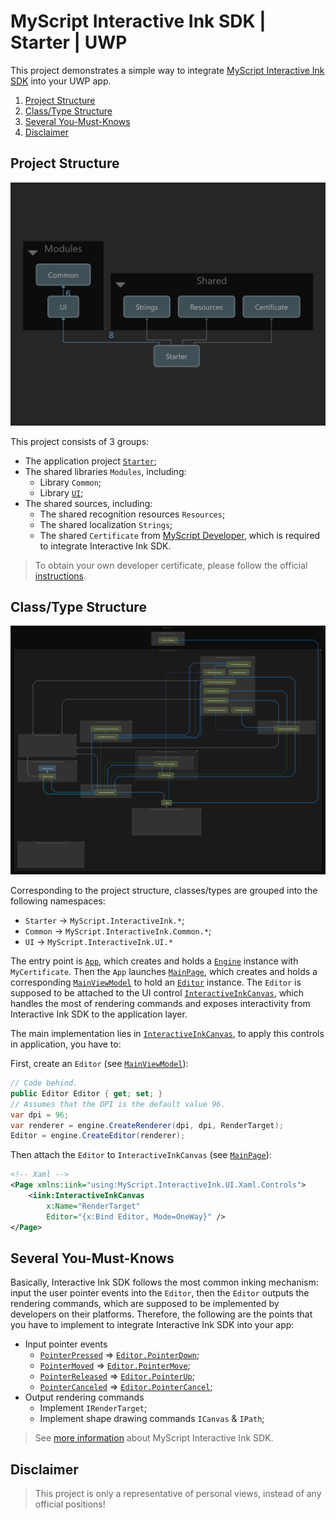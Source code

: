 MyScript Interactive Ink SDK | Starter | UWP
============================================

This project demonstrates a simple way to integrate [MyScript Interactive Ink SDK](https://developer.myscript.com/docs/interactive-ink/1.3/overview/about/) into your UWP app.

1. [Project Structure](#project-structure)
2. [Class/Type Structure](#classtype-structure)
3. [Several You-Must-Knows](#several-you-must-knows)
4. [Disclaimer](#disclaimer)

Project Structure
-----------------

![alt](images/project-dependencies-graph.png)

This project consists of 3 groups:

- The application project [`Starter`](src/Starter/README.md);
- The shared libraries `Modules`, including:
  - Library `Common`;
  - Library [`UI`](src/UI/README.md);
- The shared sources, including:
  - The shared recognition resources `Resources`;
  - The shared localization `Strings`;
  - The shared `Certificate` from [MyScript Developer](https://developer.myscript.com), which is required to integrate Interactive Ink SDK.

> To obtain your own developer certificate, please follow the official [instructions](https://developer.myscript.com/getting-started/windows).

Class/Type Structure
--------------------

![alt](images/type-dependencies-graph.png)

Corresponding to the project structure, classes/types are grouped into the following namespaces:

- `Starter` -> `MyScript.InteractiveInk.*`;
- `Common` -> `MyScript.InteractiveInk.Common.*`;
- `UI` -> `MyScript.InteractiveInk.UI.*`

The entry point is [`App`](src/Starter/App.xaml.cs), which creates and holds a [`Engine`](src/Starter/App.xaml.cs#L22) instance with `MyCertificate`.
Then the `App` launches [`MainPage`](src/starter/Views/MainPage.xaml), which creates and holds a corresponding [`MainViewModel`](src/Starter/ViewModels/MainViewModel.cs) to hold an [`Editor`](src/Starter/ViewModels/MainViewModel.cs#L34) instance.
The `Editor` is supposed to be attached to the UI control [`InteractiveInkCanvas`](src/UI/Xaml/Controls/InteractiveInkCanvas.xaml), which handles the most of rendering commands and exposes interactivity from Interactive Ink SDK to the application layer.

The main implementation lies in [`InteractiveInkCanvas`](src/UI/Xaml/Controls/InteractiveInkCanvas.xaml.cs), to apply this controls in application, you have to:

First, create an `Editor` (see [`MainViewModel`](src/Starter/ViewModels/MainViewModel.cs#L54)):

```csharp
// Code behind.
public Editor Editor { get; set; }
// Assumes that the DPI is the default value 96.
var dpi = 96;
var renderer = engine.CreateRenderer(dpi, dpi, RenderTarget);
Editor = engine.CreateEditor(renderer);
```

Then attach the `Editor` to `InteractiveInkCanvas` (see [`MainPage`](src/Starter/Views/MainPage.xaml#L33)):

```xml
<!-- Xaml -->
<Page xmlns:iink="using:MyScript.InteractiveInk.UI.Xaml.Controls">
    <iink:InteractiveInkCanvas
        x:Name="RenderTarget"
        Editor="{x:Bind Editor, Mode=OneWay}" />
</Page>
```

Several You-Must-Knows
----------------------

Basically, Interactive Ink SDK follows the most common inking mechanism: input the user pointer events into the `Editor`, then the `Editor` outputs the rendering commands, which are supposed to be implemented by developers on their platforms.
Therefore, the following are the points that you have to implement to integrate Interactive Ink SDK into your app:

- Input pointer events
  - [`PointerPressed`](src/UI/Xaml/Controls/InteractiveInkCanvas.xaml.cs#L388) => [`Editor.PointerDown`](src/UI/Extensions/EditorExtensions.cs#L45);
  - [`PointerMoved`](src/UI/Xaml/Controls/InteractiveInkCanvas.xaml.cs#L377) => [`Editor.PointerMove`](src/UI/Extensions/EditorExtensions.cs#L56);
  - [`PointerReleased`](src/UI/Xaml/Controls/InteractiveInkCanvas.xaml.cs#L399) => [`Editor.PointerUp`](src/UI/Extensions/EditorExtensions.cs#L72);
  - [`PointerCanceled`](src/UI/Xaml/Controls/InteractiveInkCanvas.xaml.cs#L366) => [`Editor.PointerCancel`](src/UI/Extensions/EditorExtensions.cs#L36);
- Output rendering commands
  - Implement `IRenderTarget`;
  - Implement shape drawing commands `ICanvas` & `IPath`;

> See [more information](https://developer.myscript.com/docs/interactive-ink/1.3/windows/fundamentals/) about MyScript Interactive Ink SDK.

Disclaimer
----------

> This project is only a representative of personal views, instead of any official positions!
